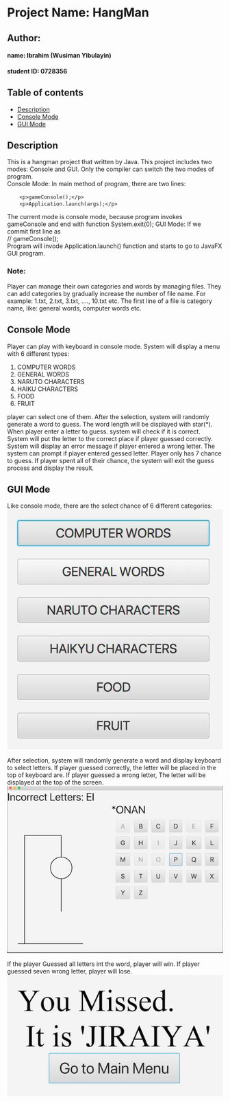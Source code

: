 # Project Name: HangMan

## Author: 
#### name: Ibrahim (Wusiman Yibulayin)
#### student ID: 0728356

## Table of contents
* [Description](#description)
* [Console Mode](#console-mode)
* [GUI Mode](#gui-mode)


## Description
This is a hangman project that written by Java. This project includes two modes: 
Console and GUI. Only the compiler can switch the two modes of program.<br>
Console Mode: In main method of program, there are two lines:<br>
        
        <p>gameConsole();</p>
        <p>Application.launch(args);</p>
        
The current mode is console mode, because program invokes gameConsole 
and end with function System.exit(0); 
GUI Mode:
If we commit first line as <br>
// gameConsole();<br>
Program will invode Application.launch() function and starts to 
go to JavaFX GUI program.

### Note:
Player can manage their own categories and words by managing files.
They can add categories by gradually increase the number of file name. 
For example: 1.txt, 2.txt, 3.txt, ...., 10.txt etc. The first line of
a file is category name, like: general words, computer words etc.


## Console Mode
Player can play with keyboard in console mode. System will display 
a menu with 6 different types:<br>
1) COMPUTER WORDS<BR>
2) GENERAL WORDS<BR>
3) NARUTO CHARACTERS<BR>
4) HAIKU CHARACTERS<BR>
5) FOOD<BR>
6) FRUIT<BR>

player can select one of them. After the selection, system will 
randomly generate a word to guess. The word length will be displayed 
with star(*). When player enter a letter to guess. system will check if it is
correct. System will put the letter to the correct place if player 
guessed correctly. System will display an error message if player
entered a wrong letter. The system can prompt if player entered gessed 
letter. Player only has 7 chance to guess. If player spent all of their
chance, the system will exit the guess process and display the 
result.

## GUI Mode
Like console mode, there are the select chance of 6 different categories:
![Menu](menu.jpg)

After selection, system will randomly generate a word and display
keyboard to select letters. If player guessed correctly, the letter 
will be placed in the top of keyboard are. If player guessed a wrong letter,
The letter will be displayed at the top of the screen. 
![HangMan](hangMan.jpg)

If the player Guessed all letters int the word, player will win. 
If player guessed seven wrong letter, player will lose.
![Result](result.jpg)


